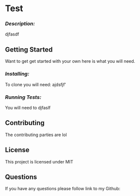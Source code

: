 
# Test

### *Description:*
djfasdf

## **Getting Started**
Want to get get started with your own here is what you will need. 

### *Installing:*
To clone you will need: 
ajdsfjf'

### *Running Tests:*
You will need to djfaslf

## **Contributing**
The contributing parties are lol

## **License**

This project is licensed under MIT

## **Questions**
If you have any questions please follow link to my Github: 

